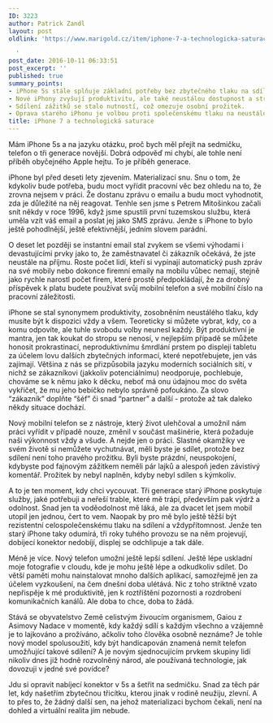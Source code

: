 ```yaml
---
ID: 3223
author: Patrick Zandl
layout: post
oldlink: 'https://www.marigold.cz/item/iphone-7-a-technologicka-saturace

  '
post_date: 2016-10-11 06:33:51
post_excerpt: ''
published: true
summary_points:
- iPhone 5s stále splňuje základní potřeby bez zbytečného tlaku na sdílení.
- Nové iPhony zvyšují produktivitu, ale také neustálou dostupnost a stres.
- Sdílení zážitků se stalo nutností, což omezuje osobní prožitek.
- Oprava starého iPhonu je volbou proti společenskému tlaku na neustálou modernizaci.
title: iPhone 7 a technologická saturace
---
```


Mám iPhone 5s a na jazyku otázku, proč bych měl přejít na sedmičku, telefon o tři generace novější. Dobrá odpověď mi chybí, ale tohle není příběh obyčejného Apple hejtu. To je příběh generace. 

iPhone byl před deseti lety zjevením. Materializací snu. Snu o tom, že kdykoliv bude potřeba, budu moct vyřídit pracovní věc bez ohledu na to, že zrovna nejsem v práci. Že dostanu zprávu o emailu a budu moct vyhodnotit, zda je důležité na něj reagovat. Tenhle sen jsme s Petrem Mitošinkou začali snít někdy v roce 1996, když jsme spustili první tuzemskou službu, která uměla vzít váš email a poslat jej jako SMS zprávu. Jenže s iPhone to bylo ještě pohodlnější, ještě efektivnější, jedním slovem parádní. 

O deset let později se instantní email stal zvykem se všemi výhodami i devastujícími prvky jako to, že zaměstnavatel či zákazník očekává, že jste neustále na příjmu. Roste počet lidí, kteří si vypínají automatický push zpráv na své mobily nebo dokonce firemní emaily na mobilu vůbec nemají, stejně jako rychle narostl počet firem, které prostě předpokládají, že za drobný příspěvek k platu budete používat svůj mobilní telefon a své mobilní číslo na pracovní záležitosti. 

iPhone se stal synonymem produktivity, zosobněním neustálého tlaku, kdy musíte být k dispozici vždy a všem. Teoreticky si můžete vybrat, kdy, co a komu odpovíte, ale tuhle svobodu volby neunesl každý. Být produktivní je mantra, jen tak koukat do stropu se nenosí, v nejlepším případě se můžete honosit prokrastinací, neproduktivnímu šmrdlání prstem po displeji tabletu za účelem lovu dalších zbytečných informací, které nepotřebujete, jen vás zajímají. Většina z nás se přizpůsobila jazyku moderních sociálních sítí, v nichž se zákazníkovi (jakkoliv potenciálnímu) neodporuje, pochlebuje, chováme se k němu jako k děcku, neboť má onu údajnou moc do světa vykřičet, že mu jeho bebíčko nebylo správně pofoukáno. Za slovo “zákazník” doplňte “šéf” či snad “partner” a další - protože až tak daleko někdy situace dochází. 

Nový mobilní telefon se z nástroje, který život ulehčoval a umožnil nám práci vyřídit v případě nouze, změnil v součást mašinérie, která požaduje naši výkonnost vždy a všude. A nejde jen o práci. Slastné okamžiky ve svém životě si nemůžete vychutnávat, měli byste je sdílet, protože bez sdílení není toho pravého prožitku. Byli byste prázdní, neuspokojení, kdybyste pod fajnovým zážitkem neměli pár lajků a alespoň jeden závistivý komentář. Prožitek by nebyl naplněn, kdyby nebyl sdílen s kýmkoliv.

A to je ten moment, kdy chci vycouvat. Tři generace starý iPhone poskytuje služby, jaké potřebuji a neřeší trable, které mě trápí, především pak výdrž a odolnost. Snad jen ta voděodolnost mě láká, ale za dvacet let jsem mobil utopil jen jednou, čert to vem. Naopak by pro mě bylo ještě těžší být rezistentní celospolečenskému tlaku na sdílení a vždypřítomnost. Jenže ten starý iPhone taky odumírá, tři roky tuhého provozu se na něm projevují, dobíjecí konektor nedobíjí, displej se odchlipuje a tak dále.  

Méně je více. Nový telefon umožní ještě lepší sdílení. Ještě lépe uskladní moje fotografie v cloudu, kde je mohu ještě lépe a odkudkoliv sdílet. Do větší paměti mohu nainstalovat mnoho dalších aplikací, samozřejmě jen za účelem vyzkoušení, na čem dnešní doba ulétává. Nic z toho striktně vzato nepřispěje k mé produktivitě, jen k roztříštění pozornosti a rozdrobení komunikačních kanálů. Ale doba to chce, doba to žádá. 

Stává se obyvatelstvo Země celistvým živoucím organismem, Gaiou z Asimovy Nadace v momentě, kdy každý sdílí s každým všechno a vzájemně je to lajkováno a prožíváno, ačkoliv toho člověka osobně neznáme? Je tohle nový model spolusoužití, kdy být handicapován znamená nemít telefon umožňující takové sdílení? A je novým sjednocujícím prvkem skupiny lidí nikoliv dnes již hodně rozvolněný národ, ale používaná technologie, jak dovozuji v jedné své povídce?

Jdu si opravit nabíjecí konektor v 5s a šetřit na sedmičku. Snad za těch pár let, kdy našetřím zbytečnou třicítku, kterou jinak v rodině neužiju, zlevní. A to přes to, že žádný další sen, na jehož materializaci bychom čekali, není na dohled a virtuální realita jím nebude.